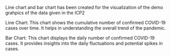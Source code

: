 Line chart and bar chart has been created for the visualization of the demo grahpics of the data given in the ICP2

Line Chart: This chart shows the cumulative number of confirmed COVID-19 cases over time. It helps in understanding the overall trend of the pandemic.

Bar Chart: This chart displays the daily number of confirmed COVID-19 cases. It provides insights into the daily fluctuations and potential spikes in cases.
